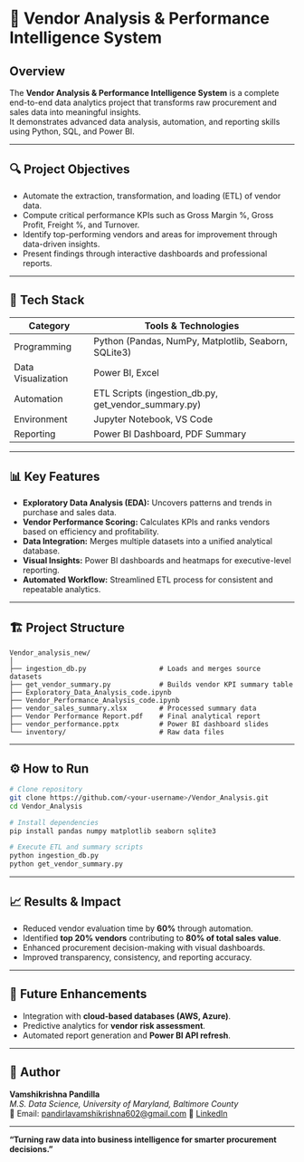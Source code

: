 # 🧠 Vendor Analysis & Performance Intelligence System  

## Overview
The **Vendor Analysis & Performance Intelligence System** is a complete end-to-end data analytics project that transforms raw procurement and sales data into meaningful insights.  
It demonstrates advanced data analysis, automation, and reporting skills using Python, SQL, and Power BI.  

---

## 🔍 Project Objectives
- Automate the extraction, transformation, and loading (ETL) of vendor data.  
- Compute critical performance KPIs such as Gross Margin %, Gross Profit, Freight %, and Turnover.  
- Identify top-performing vendors and areas for improvement through data-driven insights.  
- Present findings through interactive dashboards and professional reports.  

---

## 🧰 Tech Stack
| Category | Tools & Technologies |
|-----------|----------------------|
| Programming | Python (Pandas, NumPy, Matplotlib, Seaborn, SQLite3) |
| Data Visualization | Power BI, Excel |
| Automation | ETL Scripts (ingestion_db.py, get_vendor_summary.py) |
| Environment | Jupyter Notebook, VS Code |
| Reporting | Power BI Dashboard, PDF Summary |

---

## 📊 Key Features
- **Exploratory Data Analysis (EDA):** Uncovers patterns and trends in purchase and sales data.  
- **Vendor Performance Scoring:** Calculates KPIs and ranks vendors based on efficiency and profitability.  
- **Data Integration:** Merges multiple datasets into a unified analytical database.  
- **Visual Insights:** Power BI dashboards and heatmaps for executive-level reporting.  
- **Automated Workflow:** Streamlined ETL process for consistent and repeatable analytics.  

---

## 🏗️ Project Structure
```
Vendor_analysis_new/
│
├── ingestion_db.py                  # Loads and merges source datasets
├── get_vendor_summary.py            # Builds vendor KPI summary table
├── Exploratory_Data_Analysis_code.ipynb
├── Vendor_Performance_Analysis_code.ipynb
├── vendor_sales_summary.xlsx        # Processed summary data
├── Vendor Performance Report.pdf    # Final analytical report
├── vendor_performance.pptx          # Power BI dashboard slides
└── inventory/                       # Raw data files
```

---

## ⚙️ How to Run
```bash
# Clone repository
git clone https://github.com/<your-username>/Vendor_Analysis.git
cd Vendor_Analysis

# Install dependencies
pip install pandas numpy matplotlib seaborn sqlite3

# Execute ETL and summary scripts
python ingestion_db.py
python get_vendor_summary.py
```

---

## 📈 Results & Impact
- Reduced vendor evaluation time by **60%** through automation.  
- Identified **top 20% vendors** contributing to **80% of total sales value**.  
- Enhanced procurement decision-making with visual dashboards.  
- Improved transparency, consistency, and reporting accuracy.  

---

## 🚀 Future Enhancements
- Integration with **cloud-based databases (AWS, Azure)**.  
- Predictive analytics for **vendor risk assessment**.  
- Automated report generation and **Power BI API refresh**.  

---

## 👤 Author
**Vamshikrishna Pandilla**  
*M.S. Data Science, University of Maryland, Baltimore County*  
📧 Email: pandirlavamshikrishna602@gmail.com 
🔗 [LinkedIn](https://linkedin.com/in/vamshikrishna-pandilla)

---

**“Turning raw data into business intelligence for smarter procurement decisions.”**
